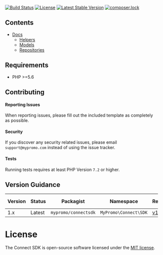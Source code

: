 [![Build Status](https://travis-ci.com/MyPromoConnect/SDK.svg?branch=master)](https://travis-ci.com/MyPromoConnect/SDK)
[![License](https://poser.pugx.org/mypromo/connectsdk/license)](https://packagist.org/packages/mypromo/connectsdk)
[![Latest Stable Version](https://poser.pugx.org/mypromo/connectsdk/v/stable)](https://packagist.org/packages/mypromo/connectsdk)
[![composer.lock](https://poser.pugx.org/mypromo/connectsdk/composerlock)](https://packagist.org/packages/mypromo/connectsdk)

## Contents

- [Docs][Docs]
  - [Helpers][Helpers]
  - [Models][Models]
  - [Repositories][Repositories]

## Requirements
- PHP >=5.6

## Contributing

#### Reporting Issues

When reporting issues, please fill out the included template as completely as possible.

#### Security

If you discover any security related issues, please email `support@mypromo.com` instead of using the issue tracker.

#### Tests

Running tests requires at least PHP Version `7.2` or higher.  

## Version Guidance

| Version | Status     | Packagist           | Namespace    | Repo                | Docs                | PHP Version |
|---------|------------|---------------------|--------------|---------------------|---------------------| -------------|
| 1.x     | Latest     | `mypromo/connectsdk` | `MyPromo\Connect\SDK` | [v1][repo] | [v1][Docs] |  \>= 5.6      |

# License

The Connect SDK is open-source software licensed under the [MIT license][mit-link].

[repo]: https://github.com/MyPromoConnect/SDK
[mit-link]: https://opensource.org/licenses/MIT
[Docs]: docs
[Helpers]: docs/Helpers
[Models]: docs/Models
[Repositories]: docs/Repositories
